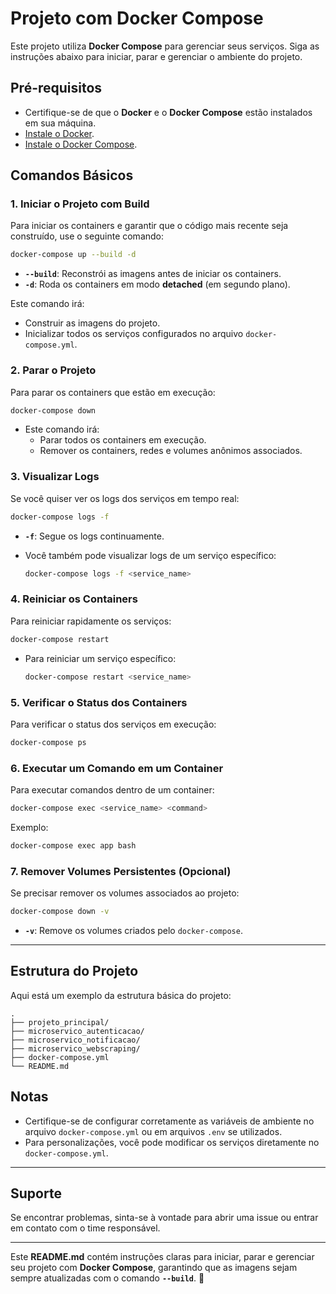 # Projeto com Docker Compose

Este projeto utiliza **Docker Compose** para gerenciar seus serviços. Siga as instruções abaixo para iniciar, parar e gerenciar o ambiente do projeto.

## Pré-requisitos

- Certifique-se de que o **Docker** e o **Docker Compose** estão instalados em sua máquina.
- [Instale o Docker](https://docs.docker.com/get-docker/).
- [Instale o Docker Compose](https://docs.docker.com/compose/install/).

## Comandos Básicos

### 1. Iniciar o Projeto com Build

Para iniciar os containers e garantir que o código mais recente seja construído, use o seguinte comando:

```bash
docker-compose up --build -d
```

- **`--build`**: Reconstrói as imagens antes de iniciar os containers.
- **`-d`**: Roda os containers em modo **detached** (em segundo plano).

Este comando irá:

- Construir as imagens do projeto.
- Inicializar todos os serviços configurados no arquivo `docker-compose.yml`.

### 2. Parar o Projeto

Para parar os containers que estão em execução:

```bash
docker-compose down
```

- Este comando irá:
  - Parar todos os containers em execução.
  - Remover os containers, redes e volumes anônimos associados.

### 3. Visualizar Logs

Se você quiser ver os logs dos serviços em tempo real:

```bash
docker-compose logs -f
```

- **`-f`**: Segue os logs continuamente.
- Você também pode visualizar logs de um serviço específico:

  ```bash
  docker-compose logs -f <service_name>
  ```

### 4. Reiniciar os Containers

Para reiniciar rapidamente os serviços:

```bash
docker-compose restart
```

- Para reiniciar um serviço específico:

  ```bash
  docker-compose restart <service_name>
  ```

### 5. Verificar o Status dos Containers

Para verificar o status dos serviços em execução:

```bash
docker-compose ps
```

### 6. Executar um Comando em um Container

Para executar comandos dentro de um container:

```bash
docker-compose exec <service_name> <command>
```

Exemplo:

```bash
docker-compose exec app bash
```

### 7. Remover Volumes Persistentes (Opcional)

Se precisar remover os volumes associados ao projeto:

```bash
docker-compose down -v
```

- **`-v`**: Remove os volumes criados pelo `docker-compose`.

---

## Estrutura do Projeto

Aqui está um exemplo da estrutura básica do projeto:

```
.
├── projeto_principal/
├── microservico_autenticacao/
├── microservico_notificacao/
├── microservico_webscraping/
├── docker-compose.yml
└── README.md
```

## Notas

- Certifique-se de configurar corretamente as variáveis de ambiente no arquivo `docker-compose.yml` ou em arquivos `.env` se utilizados.
- Para personalizações, você pode modificar os serviços diretamente no `docker-compose.yml`.

---

## Suporte

Se encontrar problemas, sinta-se à vontade para abrir uma issue ou entrar em contato com o time responsável.

---

Este **README.md** contém instruções claras para iniciar, parar e gerenciar seu projeto com **Docker Compose**, garantindo que as imagens sejam sempre atualizadas com o comando **`--build`**. 🚀
